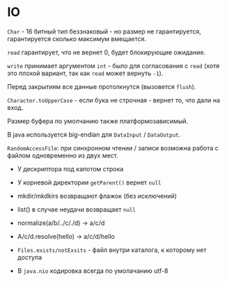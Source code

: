 # IO

`Char` - 16 битный тип беззнаковый - но размер не гарантируется, гарантируется сколько максимум вмещается.

`read` гарантирует, что не вернет 0, будет блокирующие ожидание.

`write` принимает аргументом `int` - было для согласования с `read` (хотя это плохой вариант, так как `read` может вернуть `-1`).

Перед закрытиям все данные протолкнутся (вызовется `flush`).

`Character.toUpperCase` - если бука не строчная - вернет то, что дали на вход.

Размер буфера по умолчанию также платформозависимый.

В java используется big-endian для `DataInput` / `DataOutput`.

`RandomAccessFile`: при синхронном чтении / записи возможна работа с файлом одновременно из двух мест.

- У дескриптора под капотом строка
- У корневой директории `getParent()` вернет `null`
- mkdir/mkdkirs возвращают флажок (без исключений)
- list() в случае неудачи возвращает `null`

- normalize(a/b/../c/./d) -> a/c/d
- A/c/d.resolve(hello) -> a/c/d/hello
- `Files.exists/notExsits` - файл внутри каталога, к которому нет доступа
- В `java.nio` кодировка всегда по умолачанию utf-8
